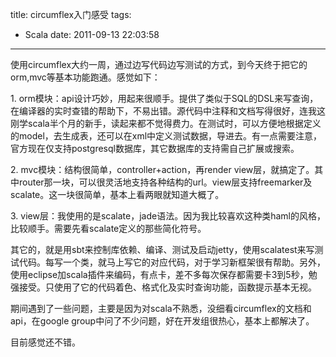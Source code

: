 title: circumflex入门感受
tags:
  - Scala
date: 2011-09-13 22:03:58
---

使用circumflex大约一周，通过边写代码边写测试的方式，到今天终于把它的orm,mvc等基本功能跑通。感觉如下：
<p>1. orm模块：api设计巧妙，用起来很顺手。提供了类似于SQL的DSL来写查询，在编译器的实时查错的帮助下，不易出错。源代码中注释和文档写得很好，连我这刚学scala半个月的新手，读起来都不觉得费力。在测试时，可以方便地根据定义的model，去生成表，还可以在xml中定义测试数据，导进去。有一点需要注意，官方现在仅支持postgresql数据库，其它数据库的支持需自己扩展或搜索。
<p>2. mvc模块：结构很简单，controller+action，再render view层，就搞定了。其中router那一块，可以很灵活地支持各种结构的url。view层支持freemarker及scalate。这一块很简单，基本上看两眼就知道大概了。
<p>3. view层：我使用的是scalate，jade语法。因为我比较喜欢这种类haml的风格，比较顺手。需要先看scalate定义的那些简化符号。
<p>其它的，就是用sbt来控制库依赖、编译、测试及启动jetty，使用scalatest来写测试代码。每写一个类，就马上写它的对应代码，对于学习新框架很有帮助。另外，使用eclipse加scala插件来编码，有点卡，差不多每次保存都需要卡3到5秒，勉强接受。只使用了它的代码着色、格式化及实时查询功能，函数提示基本无视。
<p>期间遇到了一些问题，主要是因为对scala不熟悉，没细看circumflex的文档和api，在google group中问了不少问题，好在开发组很热心，基本上都解决了。
<p>目前感觉还不错。